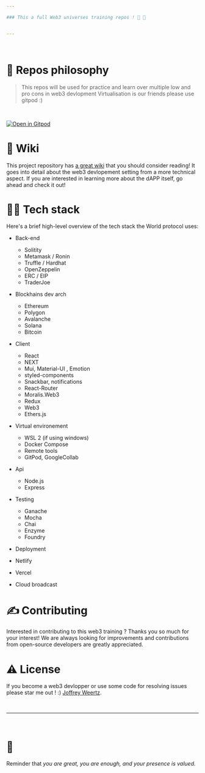 ```yaml
---

### This a full Web3 universes training repos ! 🥳 🚀


---
```


<br />


# 🧐 Repos philosophy

> This repos will be used for practice and learn over multiple low and pro cons in web3 devlopment 
> Virtualisation is our friends please use gitpod :) 
<br />

[![Open in Gitpod](https://gitpod.io/button/open-in-gitpod.svg)](https://gitpod.io/#https://github.com/jSUNSH1NEw/Web3-course)

# 📒 Wiki

This project repository has [a great wiki](https://doc.clickup.com/4775737/d/h/4hqtt-4541/beef3073f375694) that you should consider reading! It goes into detail about the web3 devlopement setting from a more technical aspect. If you are interested in learning more about the dAPP itself, go ahead and check it out!

# 👨‍💻 Tech stack

Here's a brief high-level overview of the tech stack the World protocol uses:

- Back-end
  - Solitity
  - Metamask / Ronin
  - Truffle  / Hardhat
  - OpenZeppelin 
  - ERC / EIP
  - TraderJoe

- Blockhains dev arch
  - Ethereum
  - Polygon
  - Avalanche
  - Solana
  - Bitcoin  

- Client
  - React 
  - NEXT
  - Mui, Material-UI , Emotion
  - styled-components
  - Snackbar, notifications
  - React-Router 
  - Moralis.Web3
  - Redux
  - Web3
  - Ethers.js

- Virtual environement
  - WSL 2 (if using windows)
  - Docker Compose
  - Remote tools
  - GitPod, GoogleCollab

- Api
  - Node.js
  - Express

- Testing 
  - Ganache
  - Mocha
  - Chai
  - Enzyme
  - Foundry

- Deployment
 - Netlify
 - Vercel
 - Cloud broadcast 


# ✍️ Contributing

Interested in contributing to this web3 training ? Thanks you so much for your interest! We are always looking for improvements  and contributions from open-source developers are greatly appreciated.


# ⚠️ License

If you become a web3 devlopper or use some code for resolving issues please star me out ! :) [Joffrey Weertz](https://github.com/jSUNSH1NEw).

<br />

---

<br />

# 💛

Reminder that *you are great, you are enough, and your presence is valued.* 